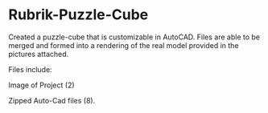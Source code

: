 # Rubrik-Puzzle-Cube
Created a puzzle-cube that is customizable in AutoCAD. Files are able to be merged and formed into a rendering of the real model provided in the pictures attached.

Files include:


Image of Project (2)


Zipped Auto-Cad files (8).
